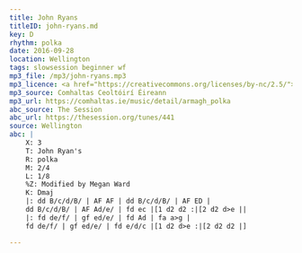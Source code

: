 ```yaml
---
title: John Ryans
titleID: john-ryans.md
key: D
rhythm: polka
date: 2016-09-28
location: Wellington
tags: slowsession beginner wf
mp3_file: /mp3/john-ryans.mp3
mp3_licence: <a href="https://creativecommons.org/licenses/by-nc/2.5/">CC-BY-NC-2.5</a>
mp3_source: Comhaltas Ceoltóirí Éireann
mp3_url: https://comhaltas.ie/music/detail/armagh_polka
abc_source: The Session
abc_url: https://thesession.org/tunes/441
source: Wellington
abc: |
    X: 3
    T: John Ryan's
    R: polka
    M: 2/4
    L: 1/8
    %Z: Modified by Megan Ward
    K: Dmaj
    |: dd B/c/d/B/ | AF AF | dd B/c/d/B/ | AF ED |
    dd B/c/d/B/ | AF Ad/e/ | fd ec |[1 d2 d2 :|[2 d2 d>e ||
    |: fd de/f/ | gf ed/e/ | fd Ad | fa a>g |
    fd de/f/ | gf ed/e/ | fd e/d/c |[1 d2 d>e :|[2 d2 d2 |]

---
```


